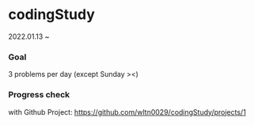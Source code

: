 # codingStudy
2022.01.13 ~ 

### Goal
3 problems per day (except Sunday ><)

### Progress check 
with Github Project: https://github.com/wltn0029/codingStudy/projects/1
